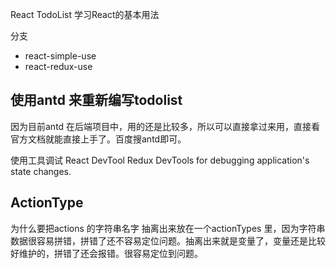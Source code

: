 React TodoList 学习React的基本用法

分支

- react-simple-use
- react-redux-use

## 使用antd 来重新编写todolist

因为目前antd 在后端项目中，用的还是比较多，所以可以直接拿过来用，直接看官方文档就能直接上手了。百度搜antd即可。

使用工具调试
React DevTool
Redux DevTools for debugging application's state changes.

## ActionType

为什么要把actions 的字符串名字 抽离出来放在一个actionTypes 里，因为字符串数据很容易拼错，拼错了还不容易定位问题。抽离出来就是变量了，变量还是比较好维护的，拼错了还会报错。很容易定位到问题。